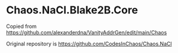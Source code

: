# Chaos.NaCl.Blake2B.Core

Copied from https://github.com/alexanderdna/VanityAddrGen/edit/main/Chaos

Original repository is https://github.com/CodesInChaos/Chaos.NaCl
